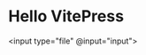 # Hello VitePress

<input type="file" @input="input">



<script>
import SparkMD5 from 'spark-md5';
import axios from 'axios';

let shardList = [];
let file = null;
let fileMd5 = "";

export default {
  mounted() {
    console.log(SparkMD5);
  },
  methods: {
    /**
     * 处理文件选择事件。
     * 计算文件的MD5哈希值并将其分割为多个分片。
     * 将每个分片上传到服务器。
     * 
     * @param {Event} e - 文件选择事件对象。
     */
    async input(e) {
      file = e.target.files[0];
      fileMd5 = await this.md5(file);
      let shardSize = 1024 * 1024 * 2; // 2MB
      let shardCount = Math.ceil(file.size / shardSize);
      
      for (let i = 0; i < shardCount; i++) {
        let start = i * shardSize;
        let end = Math.min(file.size, start + shardSize);
        let shard = file.slice(start, end);
        shardList.push(shard);
      }
       await this.upload(shardList[0], 0);
      // for (let i = 0; i < shardList.length; i++) {
      //   await this.upload(shardList[i], i);
      // }
    },
    
    /**
     * 将分片上传到服务器。
     * 
     * @param {Blob} shard - 要上传的分片。
     * @param {number} index - 分片的索引。
     * @returns {Promise} - 上传完成后解析的Promise。
     */
    upload(shard, index) {
      return new Promise(async (resolve, reject) => {
        let formData = new FormData();
        formData.append('shard', shard);
        formData.append('index', index);
        formData.append('total', shardList.length);
        formData.append('filename', file.name);
        formData.append('fileMd5', fileMd5);
        formData.append('md5', await this.md5(shard));
        
        axios.post('http://localhost:3000/upload', formData, {
          headers: {
            'Content-Type': 'multipart/form-data'
          },
          onUploadProgress: function (progressEvent) {
            let percentCompleted = Math.round((progressEvent.loaded * 100) / progressEvent.total);
            console.log(percentCompleted);
          }
        }).then(res => {
          resolve(res);
        }).catch(err => {
          reject(err);
        });
      });
    },
    
    /**
     * 计算文件的MD5哈希值。
     * 
     * @param {File} file - 要计算MD5哈希值的文件。
     * @returns {Promise} - 解析带有MD5哈希值的Promise。
     */
    md5(file) {
      return new Promise((resolve, reject) => {
        let spark = new SparkMD5.ArrayBuffer();
        let reader = new FileReader();
        reader.readAsArrayBuffer(file);
        reader.onload = function (e) {
          spark.append(e.target.result);
          resolve(spark.end());
        };
      });
    }
  }
};
</script>
